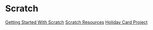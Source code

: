 Scratch
=======
[Getting Started With Scratch](GettingStartedWithScratch.md)
[Scratch Resources](ScratchResources.md)
[Holiday Card Project](HolidayCard.md)
